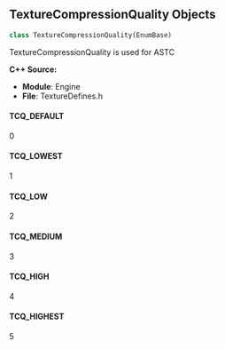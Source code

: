 ## TextureCompressionQuality Objects

```python
class TextureCompressionQuality(EnumBase)
```

TextureCompressionQuality is used for ASTC

**C++ Source:**

- **Module**: Engine
- **File**: TextureDefines.h

<a id="unreal.TextureCompressionQuality.TCQ_DEFAULT"></a>

#### TCQ_DEFAULT

0

<a id="unreal.TextureCompressionQuality.TCQ_LOWEST"></a>

#### TCQ_LOWEST

1

<a id="unreal.TextureCompressionQuality.TCQ_LOW"></a>

#### TCQ_LOW

2

<a id="unreal.TextureCompressionQuality.TCQ_MEDIUM"></a>

#### TCQ_MEDIUM

3

<a id="unreal.TextureCompressionQuality.TCQ_HIGH"></a>

#### TCQ_HIGH

4

<a id="unreal.TextureCompressionQuality.TCQ_HIGHEST"></a>

#### TCQ_HIGHEST

5

<a id="unreal.TexturePowerOfTwoSetting"></a>
